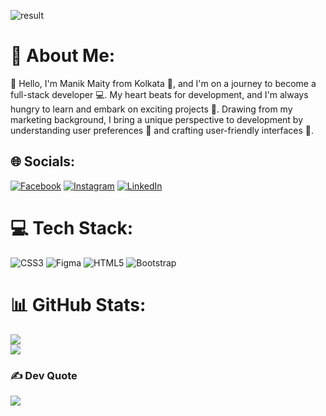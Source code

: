 ![result](https://github.com/ManikMaity/ManikMaity/assets/110734724/212fc670-6a22-4e1d-aeb1-f4a5b21f2afe)

# 💫 About Me:
🔭 Hello, I'm Manik Maity from Kolkata 🌆, and I'm on a journey to become a full-stack developer 💻. My heart beats for development, and I'm always hungry to learn and embark on exciting projects 🚀. Drawing from my marketing background, I bring a unique perspective to development by understanding user preferences 🧐 and crafting user-friendly interfaces 🎨.


## 🌐 Socials:
[![Facebook](https://img.shields.io/badge/Facebook-%231877F2.svg?logo=Facebook&logoColor=white)](https://facebook.com/manik.maity.5099940) [![Instagram](https://img.shields.io/badge/Instagram-%23E4405F.svg?logo=Instagram&logoColor=white)](https://instagram.com/_its_manik) [![LinkedIn](https://img.shields.io/badge/LinkedIn-%230077B5.svg?logo=linkedin&logoColor=white)](https://linkedin.com/in/manikmaity) 

# 💻 Tech Stack:
![CSS3](https://img.shields.io/badge/css3-%231572B6.svg?style=for-the-badge&logo=css3&logoColor=white) 	![Figma](https://img.shields.io/badge/figma-%23F24E1E.svg?style=for-the-badge&logo=figma&logoColor=white) ![HTML5](https://img.shields.io/badge/html5-%23E34F26.svg?style=for-the-badge&logo=html5&logoColor=white) ![Bootstrap](https://img.shields.io/badge/bootstrap-%23563D7C.svg?style=for-the-badge&logo=bootstrap&logoColor=white)
# 📊 GitHub Stats:
![](https://github-readme-streak-stats.herokuapp.com/?user=ManikMaity&theme=dark&hide_border=false)<br/>
![](https://github-readme-stats.vercel.app/api/top-langs/?username=ManikMaity&theme=dark&hide_border=false&include_all_commits=false&count_private=false&layout=compact)

### ✍️ Dev Quote
![](https://quotes-github-readme.vercel.app/api?type=horizontal&theme=radical)
